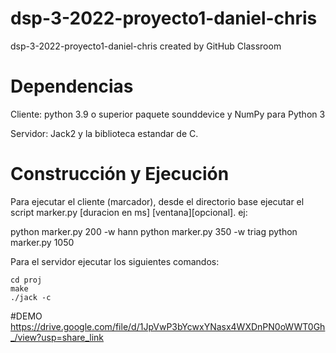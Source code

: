 # dsp-3-2022-proyecto1-daniel-chris
dsp-3-2022-proyecto1-daniel-chris created by GitHub Classroom
# Dependencias
Cliente:
python 3.9 o superior
paquete sounddevice y NumPy para Python 3

Servidor:
Jack2 y la biblioteca estandar de C.



# Construcción y Ejecución

Para ejecutar el cliente (marcador), desde el directorio base ejecutar el script marker.py [duracion en ms] [ventana][opcional]. ej:

python marker.py 200 -w hann
python marker.py 350 -w triag
python marker.py 1050

Para el servidor ejecutar los siguientes comandos:
```
cd proj
make
./jack -c
```

#DEMO
https://drive.google.com/file/d/1JpVwP3bYcwxYNasx4WXDnPN0oWWT0Gh_/view?usp=share_link
